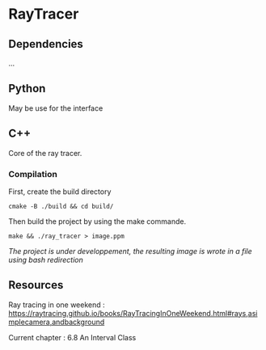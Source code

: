 # RayTracer

## Dependencies
...

## Python
May be use for the interface

## C++
Core of the ray tracer.
###  Compilation
First, create the build directory
```
cmake -B ./build && cd build/
```

Then build the project by using the make commande.
```
make && ./ray_tracer > image.ppm
```
*The project is under developpement, the resulting image is wrote in a file using bash redirection*

## Resources
Ray tracing in one weekend : 
https://raytracing.github.io/books/RayTracingInOneWeekend.html#rays,asimplecamera,andbackground

Current chapter : 6.8 An Interval Class